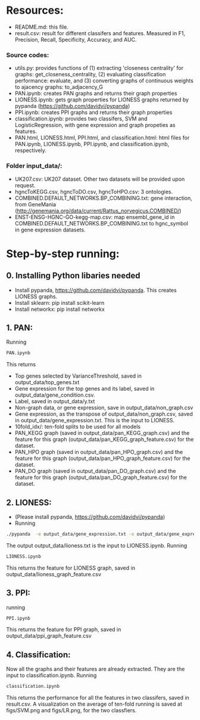 # Resources:

+ README.md: this file.
+ result.csv:  result for different classifers and features. Measured in F1, Precision, Recall, Specificity, Accuracy, and AUC.

###  Source codes:
+ utils.py: provides functions of (1) extracting 'closeness centrality' for graphs: get_closeness_centrality, (2) evaluating classification performance: evaluate, and (3) converting graphs of continuous weights to ajacency graphs: to_adjacency_G
+ PAN.ipynb: creates PAN graphs and returns their graph properties
+ LIONESS.ipynb: gets graph properties for LIONESS graphs returned by pypanda (https://github.com/davidvi/pypanda)
+ PPI.ipynb: creates PPI graphs and returns their graph properties
+ classification.ipynb: provides two classifers, SVM and LogisticRegression, with gene expression and graph propeties as features.
+ PAN.html, LIONESS.html, PPI.html, and classification.html: html files for PAN.ipynb, LIONESS.ipynb, PPI.ipynb, and classification.ipynb, respectively.

### Folder input_data/:
+ UK207.csv: UK207 dataset. Other two datasets will be provided upon request.
+ hgncToKEGG.csv, hgncToDO.csv, hgncToHPO.csv: 3 ontologies.
+ COMBINED.DEFAULT_NETWORKS.BP_COMBINING.txt: gene interaction, from GeneMania (http://genemania.org/data/current/Rattus_norvegicus.COMBINED/)
+ ENST-ENSG-HGNC-GO-kegg-map.csv: map ensembl_gene_id in COMBINED.DEFAULT_NETWORKS.BP_COMBINING.txt to hgnc_symbol in gene expression datasets.

# Step-by-step running:

## 0. Installing Python libaries needed
+ Install pypanda, https://github.com/davidvi/pypanda. This creates LIONESS graphs.
+ Install sklearn: pip install scikit-learn
+ Install networkx: pip install networkx

## 1. PAN:
Running
```sh
PAN.ipynb
```
This returns 
+ Top genes selected by VarianceThreshold, saved in output_data/top_genes.txt
+ Gene expression for the top genes and its label, saved in output_data/gene_condition.csv.
+ Label, saved in output_data/y.txt 
+ Non-graph data, or gene expression, save in output_data/non_graph.csv
+ Gene expression, as the transpose of output_data/non_graph.csv, saved in output_data/gene_expression.txt. This is the input to LIONESS.
+ 10fold_idx/: ten-fold splits to be used for all models
+ PAN_KEGG graph (saved in output_data/pan_KEGG_graph.csv) and the feature for this graph (output_data/pan_KEGG_graph_feature.csv) for the dataset.
+ PAN_HPO graph (saved in output_data/pan_HPO_graph.csv) and the feature for this graph (output_data/pan_HPO_graph_feature.csv) for the dataset.
+ PAN_DO graph (saved in output_data/pan_DO_graph.csv) and the feature for this graph (output_data/pan_DO_graph_feature.csv) for the dataset.

## 2. LIONESS:
+ (Please install pypanda, https://github.com/davidvi/pypanda)
+ Running 
```sh
./pypanda  -e output_data/gene_expression.txt -o output_data/gene_expression_panda.txt -q output_data/lioness.txt
```

The output output_data/lioness.txt is the input to LIONESS.ipynb. Running 
```sh
LIONESS.ipynb
```
This returns the feature for LIONESS graph, saved in output_data/lioness_graph_feature.csv

## 3. PPI: 
running 
```sh
PPI.ipynb
```
This returns the feature for PPI graph, saved in output_data/ppi_graph_feature.csv

## 4. Classification:
Now all the graphs and their features are already extracted. They are the input to classification.ipynb. Running 
```sh
classification.ipynb
```
This returns the performance for all the features in two classifers, saved in result.csv.
A visualization on the average of ten-fold running is saved at figs/SVM.png and figs/LR.png, for the two classfiers.
